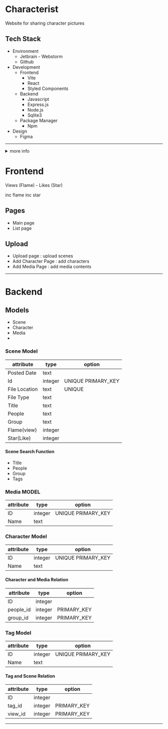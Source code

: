 # Characterist
Website for sharing character pictures

## Tech Stack
+ Environment
    + Jetbrain - Webstorm
    + Github
+ Development
    + Frontend
        + Vite
        + React
        + Styled Components
    + Backend
        + Javascript
        + Express.js
        + Node.js
        + Sqlite3
    + Package Manager
        + Npm
+ Design
    + Figma


---

<details>
<summary>more info</summary>
<div markdown="1">

### How to start
1. clone git repository
2. go to each front / back folder
3. npm install
4. front : npm run dev / back : npm start

### Commit Message Rule
- `DESKTOP / MAC`
- `Front / Back`
- `[dependency]`
- `[add]`
- `[func]`
- `[fix]`

</div>
</details>



# Frontend

Views (Flame) - Likes (Star)

inc flame
inc star

## Pages
- Main page
- List page


## Upload
- Upload page : upload scenes
- Add Character Page : add characters
- Add Media Page : add media contents

---


# Backend

## Models
- Scene
- Character
- Media
- 

### Scene Model
|attribute|type|option|
|---|---|---|
|Posted Date|text|
|Id|integer|UNIQUE PRIMARY_KEY|
|File Location|text|UNIQUE|
|File Type|text|
|Title|text|
|People|text|
|Group|text|
|Flame(view)|integer|
|Star(Like)|integer|

#### Scene Search Function
+ Title
+ People
+ Group
+ Tags

### Media MODEL
|attribute|type|option|
|---|---|---|
|ID|integer|UNIQUE PRIMARY_KEY|
|Name|text|

### Character Model
|attribute|type|option|
|---|---|---|
|ID|integer|UNIQUE PRIMARY_KEY|
|Name|text|

#### Character and Media Relation
| attribute |type| option      |
|-----------|---|-------------|
| ID        |integer|
| people_id |integer| PRIMARY_KEY |
| group_id  |integer| PRIMARY_KEY |

### Tag Model
|attribute|type|option|
|---|---|---|
|ID|integer|UNIQUE PRIMARY_KEY|
|Name|text|
#### Tag and Scene Relation
|attribute|type| option      |
|---|---|-------------|
|ID|integer|
|tag_id|integer| PRIMARY_KEY |
|view_id|integer| PRIMARY_KEY |

---------
